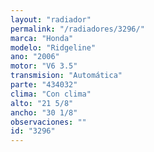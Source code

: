 ```yaml
---
layout: "radiador"
permalink: "/radiadores/3296/"
marca: "Honda"
modelo: "Ridgeline"
ano: "2006"
motor: "V6 3.5"
transmision: "Automática"
parte: "434032"
clima: "Con clima"
alto: "21 5/8"
ancho: "30 1/8"
observaciones: ""
id: "3296"
---
```


